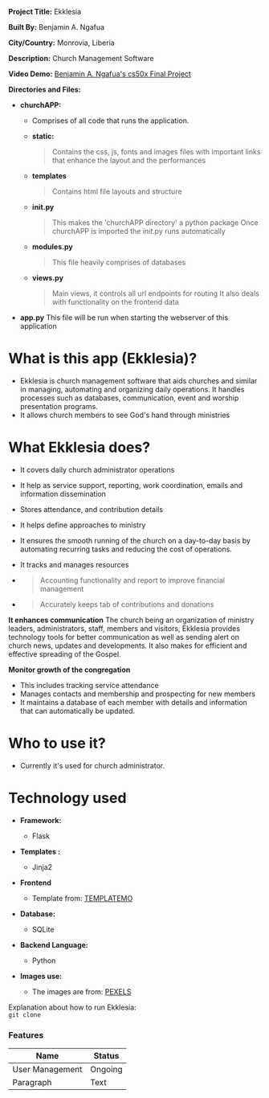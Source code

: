 **Project Title:**  Ekklesia

**Built By:** Benjamin A. Ngafua

**City/Country:** Monrovia, Liberia

**Description:** Church Management Software

**Video Demo:** [Benjamin A. Ngafua's cs50x Final Project](https://youtu.be/nzqE3m4DkJ8)

**Directories and Files:**

- **churchAPP:**
    - Comprises of all code that runs the application.
    - **static:**
        > Contains the css, js, fonts and  images files with important 
        links that enhance the layout and the performances
    - **templates**
        > Contains html file layouts and structure
        
    - **__init__.py**
        > This makes the 'churchAPP directory' a python package
        > Once churchAPP is imported the _init_.py runs automatically
    - **modules.py** 
        > This file heavily comprises of databases
    - **views.py** 
        > Main views, it controls all url endpoints for routing
        > It also deals with functionality on the frontend data 
- **app.py**
    This file will be run when starting the webserver of this application
    
# What is this app (Ekklesia)?
- Ekklesia is church management software that aids churches and similar in managing, automating and organizing daily operations. It handles processes such as databases, communication, event and worship presentation programs.
- It allows church members to see God's hand through ministries

# What Ekklesia does?

- It covers daily church administrator operations 
- It help as service support, reporting, work coordination, emails and information dissemination
- Stores attendance, and contribution details
- It helps define approaches to ministry
- It ensures the smooth running of the church on a day-to-day basis by automating recurring tasks and reducing the cost of operations.
    
- It tracks and manages resources
- >Accounting functionality and report to improve financial management
- >Accurately keeps tab of contributions and donations

**It enhances communication**
The church being an organization of ministry leaders, administrators, staff, members and visitors, Ekklesia provides technology tools for better communication as well as sending alert on church news, updates and developments. It also makes for efficient and effective spreading of the Gospel.

**Monitor growth of the congregation**
- This includes tracking service attendance
- Manages contacts and membership and prospecting for new members 
- It maintains a database of each member with details and information that can automatically be updated.

# Who to use it?
 - Currently it's used for church administrator.

# Technology used
- **Framework:**
    - Flask
    
- **Templates :**
    - Jinja2
- **Frontend**
    - Template from: [TEMPLATEMO](https://themewagon.com/)
- **Database:**
    - SQLite
- **Backend Language:** 
    - Python

- **Images use:**
    - The images are from: [PEXELS](https://www.pexels.com/)


Explanation about how to run Ekklesia: <br>
`git clone` <br>

### Features


| Name      | Status |
| --------- | -------- |
| User Management      | Ongoing       |
| Paragraph   | Text        |
